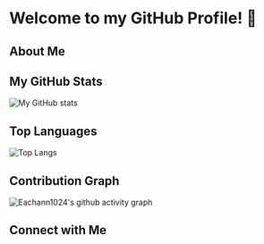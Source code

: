 # Welcome to my GitHub Profile! 👋

## About Me
<!-- You can add a brief introduction about yourself here -->

## My GitHub Stats

![My GitHub stats](https://github-readme-stats.vercel.app/api?username=eachann1024&show_icons=true&theme=radical)

## Top Languages

![Top Langs](https://github-readme-stats.vercel.app/api/top-langs/?username=eachann1024&layout=compact)

## Contribution Graph

![Eachann1024's github activity graph](https://github-readme-activity-graph.vercel.app/graph?username=eachann1024&theme=react-dark)

## Connect with Me
<!-- You can add your social media links or other contact information here -->
